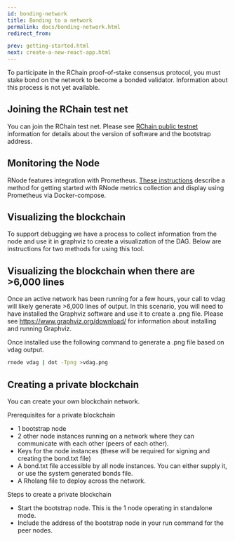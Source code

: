 ```yaml
---
id: bonding-network
title: Bonding to a network
permalink: docs/bonding-network.html
redirect_from:

prev: getting-started.html
next: create-a-new-react-app.html
---
```


To participate in the RChain proof-of-stake consensus protocol, you must stake bond on the network to become a bonded validator. Information about this process is not yet available.


## Joining the RChain test net
You can join the RChain test net. Please see [RChain public testnet](https://rchain.atlassian.net/wiki/spaces/CORE/pages/678756429/RChain+public+testnet+information) information for details about the version of software and the bootstrap address.

## Monitoring the Node
RNode features integration with Prometheus. [These instructions](https://github.com/rchain/rchain/blob/master/docker/node/README.md) describe a method for getting started with RNode metrics collection and display using Prometheus via Docker-compose.

## Visualizing the blockchain
To support debugging we have a process to collect information from the node and use it in graphviz to create a visualization of the DAG. Below are instructions for two methods for using this tool.

## Visualizing the blockchain when there are >6,000 lines
Once an active network has been running for a few hours, your call to vdag will likely generate >6,000 lines of output. In this scenario, you will need to have installed the Graphviz software and use it to create a .png file. Please see https://www.graphviz.org/download/ for information about installing and running Graphviz.

Once installed use the following command to generate a .png file based on vdag output.

```bash
rnode vdag | dot -Tpng >vdag.png
```

## Creating a private blockchain
You can create your own blockchain network. 

Prerequisites for a private blockchain

* 1 bootstrap node
* 2 other node instances running on a network where they can communicate with each other (peers of each other). 
* Keys for the node instances (these will be required for signing and creating the bond.txt file)
* A bond.txt file accessible by all node instances. You can either supply it, or use the system generated bonds file.
* A Rholang file to deploy across the network.

Steps to create a private blockchain

* Start the bootstrap node. This is the 1 node operating in standalone mode.
* Include the address of the bootstrap node in your run command for the peer nodes.